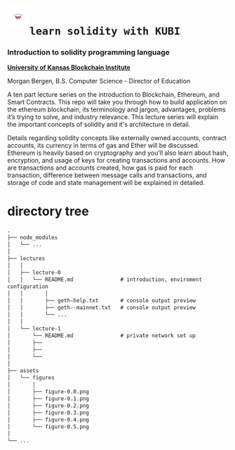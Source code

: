 <img align="left" width=10% src="/lectures/assets/KU-Blockchain-logo.svg">

# `learn solidity with KUBI`

### Introduction to solidity programming language

[ **University of Kansas Blockchain Institute** ](https://kublockchain.com)

Morgan Bergen, B.S. Computer Science - Director of Education

A ten part lecture series on the introduction to Blockchain, Ethereum, and Smart Contracts. This repo will take you through how to build application on the ethereum blockchain, its terminology and jargon, advantages, problems it’s trying to solve, and industry relevance. This lecture series will explain the important concepts of solidity and it's architecture in detail.

Details regarding solidity concepts like externally owned accounts, contract accounts, its currency in terms of gas and Ether will be discussed. Ethereum is heavily based on cryptography and you’ll also learn about hash, encryption, and usage of keys for creating transactions and accounts. How are transactions and accounts created, how gas is paid for each transaction, difference between message calls and transactions, and storage of code and state management will be explained in detailed.

# directory tree

```
.
├── node_modules
│   └── ...
│
├── lectures
│   │
│   ├── lecture-0
│   │   └── README.md               # introduction, enviroment configuration
│   │       │
│   │       ├── geth-help.txt       # console output preview
│   │       ├── geth--mainnet.txt   # console output preview
│   │       └── ...
│   │
│   └── lecture-1
│       └── README.md               # private network set up
│       ├──
│       ├──
│       └──
│
├── assets
│   └── figures
│       │
│       ├── figure-0.0.png
│       ├── figure-0.1.png
│       ├── figure-0.2.png
│       ├── figure-0.3.png
│       ├── figure-0.4.png
│       └── figure-0.5.png
│
└── ...
```
